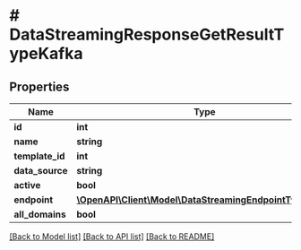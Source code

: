 # # DataStreamingResponseGetResultTypeKafka

## Properties

Name | Type | Description | Notes
------------ | ------------- | ------------- | -------------
**id** | **int** |  | [optional]
**name** | **string** |  | [optional]
**template_id** | **int** |  | [optional]
**data_source** | **string** |  | [optional]
**active** | **bool** |  | [optional]
**endpoint** | [**\OpenAPI\Client\Model\DataStreamingEndpointTypeKafka**](DataStreamingEndpointTypeKafka.md) |  | [optional]
**all_domains** | **bool** |  | [optional]

[[Back to Model list]](../../README.md#models) [[Back to API list]](../../README.md#endpoints) [[Back to README]](../../README.md)

